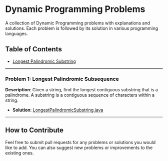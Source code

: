 # Dynamic Programming Problems

A collection of Dynamic Programming problems with explanations and solutions. Each problem is followed by its solution in various programming languages.

## Table of Contents

- [Longest Palindromic Substring](#problem-1-longest-palindromic-subsequence)

---

### Problem 1: Longest Palindromic Subsequence
**Description**: Given a string, find the longest contiguous substring that is a palindrome. A substring is a contiguous sequence of characters within a string.
- **Solution**: [LongestPalindromicSubstring.java](solutions/LongestPalindromicSubstring.java)

---

## How to Contribute

Feel free to submit pull requests for any problems or solutions you would like to add. You can also suggest new problems or improvements to the existing ones.

